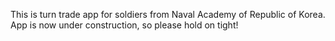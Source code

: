 This is turn trade app for soldiers from Naval Academy of Republic of Korea. 
App is now under construction, so please hold on tight!
